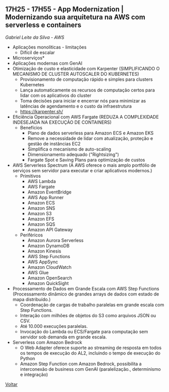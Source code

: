 ## 17H25 - 17H55 - App Modernization | Modernizando sua arquitetura na AWS com serverless e containers

_Gabriel Leite da Silva - AWS_

* Aplicações monolíticas - limitações
    * Difícil de escalar
* Microserviços*
* Aplicações modernas com GenAI
* Otimização de custo e elasticidade com Karpenter (SIMPLIFICANDO O MECANISMO DE CLUSTER AUTOSCALER DO KUBERNETES)
    * Provisionamento de computação rápido e simples para clusters Kubernetes
    * Lança automaticamente os recursos de computação certos para lidar com os aplicativos do cluster
    * Toma decisões para iniciar e encerrar nós para minimizar as latências de agendamento e o custo da infraestrutura
    * https://karpenter.sh/
* Eficiência Operacional com AWS Fargate (REDUZA A COMPLEXIDADE INDESEJADA NA EXECUÇÃO DE CONTAINERS)
    * Benefícios
        * Plano de dados serverless para Amazon ECS e Amazon EKS
        * Remove a necessidade de lidar com atualização, proteção e gestão de instâncias EC2
        * Simplifica o mecanismo de auto-scaling
        * Dimensionamento adequado ("Rightsizing")
        * Fargate Spot e Saving Plans para optimização de custos
* AWS Serverless Spectrum (A AWS oferece o mais amplo portfólio de serviços sem servidor para executar e criar aplicativos modernos.)
    * Primitivos
        * AWS Lambda
        * AWS Fargate
        * Amazon EventBridge
        * AWS App Runner
        * Amazon ECS
        * Amazon SNS
        * Amazon S3
        * Amazon EFS
        * Amazon SQS
        * Amazon API Gateway
    * Periféricos        
        * Amazon Aurora Serverless        
        * Amazon DynamoDB
        * Amazon Kinesis
        * AWS Step Functions
        * AWS AppSync
        * Amazon CloudWatch
        * AWS Glue
        * Amazon OpenSearch
        * Amazon QuickSight
* Processamento de Dados em Grande Escala com AWS Step Functions (Processamento dinâmico de grandes arrays de dados com estado de mapa distribuído.)
    * Coordenação de cargas de trabalho paralelas em grande escala com Step Functions.
    * Interação com milhões de objetos do S3 como arquivos JSON ou CSV.
    * Até 10.000 execuções paralelas.
    * Invocação do Lambda ou ECS/Fargate para computação sem servidor sob demanda em grande escala.
* Serverless com Amazon Bedrock
    * O Web Adapter oferece suporte ao streaming de resposta em todos os tempos de execução do AL2, incluindo o tempo de execução do Python
    * Amazon Step Function com Amazon Bedrock, possibilita a interconexão de business com GenAI (paralelização., determinismo e integração)

[Voltar](/aws-cloud-experience-2024)
